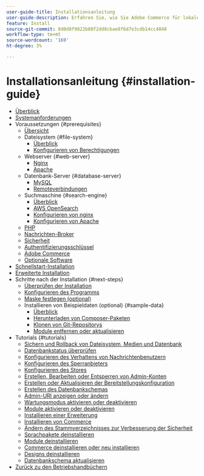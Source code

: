 ```yaml
---
user-guide-title: Installationsanleitung
user-guide-description: Erfahren Sie, wie Sie Adobe Commerce für lokale Bereitstellungen installieren.
feature: Install
source-git-commit: 8d0d8f9822b88f2dd8cbae8f6d7e3cdb14cc4848
workflow-type: tm+mt
source-wordcount: '169'
ht-degree: 3%

---
```



# Installationsanleitung {#installation-guide}

- [Überblick](overview.md)
- [Systemanforderungen](system-requirements.md)
- Voraussetzungen {#prerequisites}
   - [Übersicht](prerequisites/overview.md)
   - Dateisystem {#file-system}
      - [Überblick](prerequisites/file-system/overview.md)
      - [Konfigurieren von Berechtigungen](prerequisites/file-system/configure-permissions.md)
   - Webserver {#web-server}
      - [Nginx](prerequisites/web-server/nginx.md)
      - [Apache](prerequisites/web-server/apache.md)
   - Datenbank-Server {#database-server}
      - [MySQL](prerequisites/database/mysql.md)
      - [Remoteverbindungen](prerequisites/database/mysql-remote.md)
   - Suchmaschine {#search-engine}
      - [Überblick](prerequisites/search-engine/overview.md)
      - [AWS OpenSearch](prerequisites/search-engine/aws-opensearch.md)
      - [Konfigurieren von nginx](prerequisites/search-engine/configure-nginx.md)
      - [Konfigurieren von Apache](prerequisites/search-engine/configure-apache.md)
   - [PHP](prerequisites/php-settings.md)
   - [Nachrichten-Broker](prerequisites/rabbitmq.md)
   - [Sicherheit](prerequisites/security.md)
   - [Authentifizierungsschlüssel](prerequisites/authentication-keys.md)
   - [Adobe Commerce](prerequisites/commerce.md)
   - [Optionale Software](prerequisites/optional-software.md)
- [Schnellstart-Installation](composer.md)
- [Erweiterte Installation](advanced.md)
- Schritte nach der Installation {#next-steps}
   - [Überprüfen der Installation](next-steps/verify.md)
   - [Konfigurieren des Programms](next-steps/configuration.md)
   - [Maske festlegen (optional)](next-steps/set-umask.md)
   - Installieren von Beispieldaten (optional) {#sample-data}
      - [Überblick](sample-data/overview.md)
      - [Herunterladen von Composer-Paketen](sample-data/composer-packages.md)
      - [Klonen von Git-Repositorys](sample-data/git-repositories.md)
      - [Module entfernen oder aktualisieren](sample-data/remove-or-update.md)
- Tutorials {#tutorials}
   - [Sichern und Rollback von Dateisystem, Medien und Datenbank](tutorials/backup.md)
   - [Datenbankstatus überprüfen](tutorials/database-status.md)
   - [Konfigurieren des Verhaltens von Nachrichtenbenutzern](tutorials/message-consumers.md)
   - [Konfigurieren des Sperranbieters](tutorials/lock-provider.md)
   - [Konfigurieren des Stores](tutorials/store.md)
   - [Erstellen, Bearbeiten oder Entsperren von Admin-Konten](tutorials/admin.md)
   - [Erstellen oder Aktualisieren der Bereitstellungskonfiguration](tutorials/deployment.md)
   - [Erstellen des Datenbankschemas](tutorials/database.md)
   - [Admin-URI anzeigen oder ändern](tutorials/admin-uri.md)
   - [Wartungsmodus aktivieren oder deaktivieren](tutorials/maintenance-mode.md)
   - [Module aktivieren oder deaktivieren](tutorials/manage-modules.md)
   - [Installieren einer Erweiterung](tutorials/extensions.md)
   - [Installieren von Commerce](tutorials/install.md)
   - [Ändern des Stammverzeichnisses zur Verbesserung der Sicherheit](tutorials/docroot.md)
   - [Sprachpakete deinstallieren](tutorials/language-packages.md)
   - [Module deinstallieren](tutorials/uninstall-modules.md)
   - [Commerce deinstallieren oder neu installieren](tutorials/uninstall.md)
   - [Designs deinstallieren](tutorials/themes.md)
   - [Datenbankschema aktualisieren](tutorials/database-upgrade.md)
- [Zurück zu den Betriebshandbüchern](https://experienceleague.adobe.com/docs/commerce-operations/operational-guides/home.html?lang=de)

